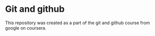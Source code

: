 # Git and github
This repository was created as a part of the git and github course from google on coursera.
